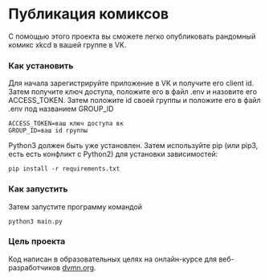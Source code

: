 # Публикация комиксов

С помощью этого проекта вы сможете легко опубликовать рандомный комикс xkcd в вашей группе в VK.

### Как установить

Для начала зарегистрируйте приложение в VK и получите его client id. Затем получите ключ доступа, положите его в файл .env и назовите его ACCESS_TOKEN.
Затем положите id своей группы и положите его в файл .env под названием GROUP_ID
```
ACCESS_TOKEN=ваш ключ доступа вк
GROUP_ID=ваш id группы
```

Python3 должен быть уже установлен. Затем используйте pip (или pip3, есть есть конфликт с Python2) для установки зависимостей:
```
pip install -r requirements.txt
```
### Как запустить
Затем запустите программу командой
```
python3 main.py
```
### Цель проекта

Код написан в образовательных целях на онлайн-курсе для веб-разработчиков [dvmn.org](https://dvmn.org/).